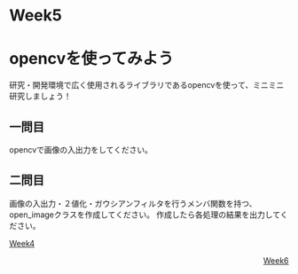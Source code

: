 # Week5
# opencvを使ってみよう
研究・開発環境で広く使用されるライブラリであるopencvを使って、ミニミニ研究しましょう！

## 一問目
opencvで画像の入出力をしてください。

## 二問目
画像の入出力・２値化・ガウシアンフィルタを行うメンバ関数を持つ、open_imageクラスを作成してください。
作成したら各処理の結果を出力してください。

<p><a href="https://github.com/ERiC-Labo/C_Journal_club/tree/main/Week4">Week4</a></p>
<p align="right"><a href="https://github.com/ERiC-Labo/C_Journal_club/tree/main/Week6">Week6</a></p>
